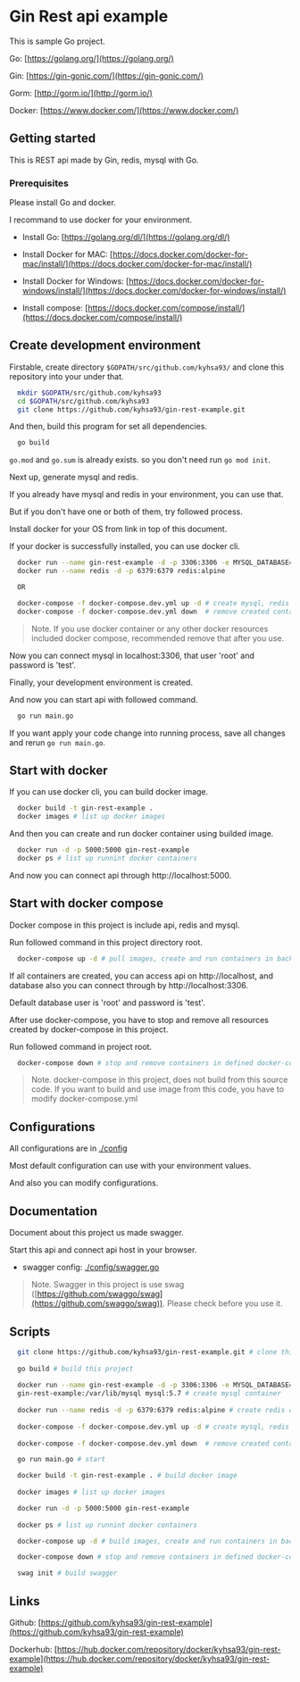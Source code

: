 # Gin Rest api example

This is sample Go project.

Go: [https://golang.org/](https://golang.org/)

Gin: [https://gin-gonic.com/](https://gin-gonic.com/)

Gorm: [http://gorm.io/](http://gorm.io/)

Docker: [https://www.docker.com/](https://www.docker.com/)

## Getting started

This is REST api made by Gin, redis, mysql with Go.

### Prerequisites

Please install Go and docker.

I recommand to use docker for your environment.

 * Install Go: [https://golang.org/dl/](https://golang.org/dl/)

 * Install Docker for MAC: [https://docs.docker.com/docker-for-mac/install/](https://docs.docker.com/docker-for-mac/install/)

 * Install Docker for Windows: [https://docs.docker.com/docker-for-windows/install/](https://docs.docker.com/docker-for-windows/install/)

 * Install compose: [https://docs.docker.com/compose/install/](https://docs.docker.com/compose/install/)

## Create development environment

Firstable, create directory `$GOPATH/src/github.com/kyhsa93/` and clone this repository into your under that.

```bash
  mkdir $GOPATH/src/github.com/kyhsa93
  cd $GOPATH/src/github.com/kyhsa93
  git clone https://github.com/kyhsa93/gin-rest-example.git
```

And then, build this program for set all dependencies.


```bash
  go build
```

`go.mod` and `go.sum` is already exists. so you don't need run `go mod init`.

Next up, generate mysql and redis.

If you already have mysql and redis in your environment, you can use that.

But if you don't have one or both of them, try followed process.

Install docker for your OS from link in top of this document.

If your docker is successfully installed, you can use docker cli.

```bash
  docker run --name gin-rest-example -d -p 3306:3306 -e MYSQL_DATABASE=gin-rest-example -e MYSQL_ROOT_PASSWORD=test -v ~/database/gin-rest-example:/var/lib/mysql mysql:5.7
  docker run --name redis -d -p 6379:6379 redis:alpine

  OR

  docker-compose -f docker-compose.dev.yml up -d # create mysql, redis container for development environment
  docker-compose -f docker-compose.dev.yml down  # remove created containers
```

> Note. If you use docker container or any other docker resources included docker compose, recommended remove that after you use.

Now you can connect mysql in localhost:3306, that user 'root' and password is 'test'.

Finally, your development environment is created.

And now you can start api with followed command.

```bash
  go run main.go
```

If you want apply your code change into running process, save all changes and rerun `go run main.go`.

## Start with docker

If you can use docker cli, you can build docker image.

```bash
  docker build -t gin-rest-example .
  docker images # list up docker images
```

And then you can create and run docker container using builded image.

```bash
  docker run -d -p 5000:5000 gin-rest-example
  docker ps # list up runnint docker containers
```

And now you can connect api through http://localhost:5000.

## Start with docker compose

Docker compose in this project is include api, redis and mysql.

Run followed command in this project directory root.

```bash
  docker-compose up -d # pull images, create and run containers in background process
```

If all containers are created, you can access api on http://localhost, and database also you can connect through by http://localhost:3306.

Default database user is 'root' and password is 'test'.

After use docker-compose, you have to stop and remove all resources created by docker-compose in this project.

Run followed command in project root.

```bash
  docker-compose down # stop and remove containers in defined docker-compose.yml
```

> Note. docker-compose in this project, does not build from this source code. If you want to build and use image from this code, you have to modify docker-compose.yml

## Configurations

All configurations are in [./config](https://github.com/kyhsa93/gin-rest-example/tree/master/config)

Most default configuration can use with your environment values.

And also you can modify configurations.

## Documentation

Document about this project us made swagger.

Start this api and connect api host in your browser.

 * swagger config: [./config/swagger.go](https://github.com/kyhsa93/gin-rest-example/blob/master/config/swagger.go)

> Note. Swagger in this project is use swag ([https://github.com/swaggo/swag](https://github.com/swaggo/swag)). Please check before you use it.

## Scripts

```bash
  git clone https://github.com/kyhsa93/gin-rest-example.git # clone this project
  
  go build # build this project
  
  docker run --name gin-rest-example -d -p 3306:3306 -e MYSQL_DATABASE=gin-rest-example -e MYSQL_ROOT_PASSWORD=test -v ~/database/
  gin-rest-example:/var/lib/mysql mysql:5.7 # create mysql container
  
  docker run --name redis -d -p 6379:6379 redis:alpine # create redis container
  
  docker-compose -f docker-compose.dev.yml up -d # create mysql, redis container for development environment
  
  docker-compose -f docker-compose.dev.yml down  # remove created containers

  go run main.go # start 

  docker build -t gin-rest-example . # build docker image
  
  docker images # list up docker images

  docker run -d -p 5000:5000 gin-rest-example
  
  docker ps # list up runnint docker containers

  docker-compose up -d # build images, create and run containers in background process

  docker-compose down # stop and remove containers in defined docker-compose.yml

  swag init # build swagger
```

## Links
Github: [https://github.com/kyhsa93/gin-rest-example](https://github.com/kyhsa93/gin-rest-example)

Dockerhub: [https://hub.docker.com/repository/docker/kyhsa93/gin-rest-example](https://hub.docker.com/repository/docker/kyhsa93/gin-rest-example)
